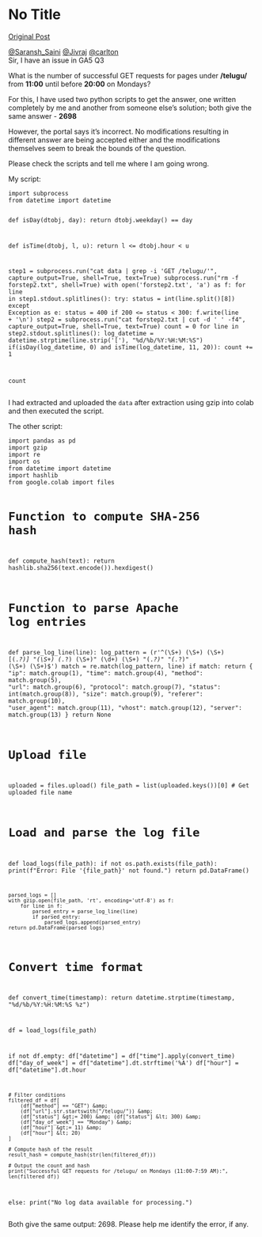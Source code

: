 # No Title

[Original Post](https://discourse.onlinedegree.iitm.ac.in/t/169029/210)

<p><a class="mention" href="/u/saransh_saini">@Saransh_Saini</a> <a class="mention" href="/u/jivraj">@Jivraj</a> <a class="mention" href="/u/carlton">@carlton</a><br>
Sir, I have an issue in GA5 Q3</p>
<p>What is the number of successful GET requests for pages under <strong>/telugu/</strong> from <strong>11:00</strong> until before <strong>20:00</strong> on Mondays?</p>
<p>For this, I have used two python scripts to get the answer, one written completely by me and another from someone else’s solution; both give the same answer - <strong>2698</strong></p>
<p>However, the portal says it’s incorrect. No modifications resulting in different answer are being accepted either and the modifications themselves seem to break the bounds of the question.</p>
<p>Please check the scripts and tell me where I am going wrong.</p>
<p>My script:</p>
<pre><code class="lang-auto">import subprocess
from datetime import datetime

def isDay(dtobj, day):
  return dtobj.weekday() == day

def isTime(dtobj, l, u):
  return l &lt;= dtobj.hour &lt; u

step1 = subprocess.run("cat data | grep -i 'GET /telugu/'", capture_output=True, shell=True, text=True)
subprocess.run("rm -f forstep2.txt", shell=True)
with open('forstep2.txt', 'a') as f:
  for line in step1.stdout.splitlines():
    try:
      status = int(line.split()[8])
    except Exception as e:
      status = 400
    if 200 &lt;= status &lt; 300:
      f.write(line + '\n')
step2 = subprocess.run("cat forstep2.txt | cut -d ' ' -f4", capture_output=True, shell=True, text=True)
count = 0
for line in step2.stdout.splitlines():
  log_datetime = datetime.strptime(line.strip('['), "%d/%b/%Y:%H:%M:%S")
  if(isDay(log_datetime, 0) and isTime(log_datetime, 11, 20)):
    count += 1

count
</code></pre>
<p>I had extracted and uploaded the <code>data</code> after extraction using gzip into colab and then executed the script.</p>
<p>The other script:</p>
<pre><code class="lang-auto">import pandas as pd
import gzip
import re
import os
from datetime import datetime
import hashlib
from google.colab import files

# Function to compute SHA-256 hash
def compute_hash(text):
    return hashlib.sha256(text.encode()).hexdigest()

# Function to parse Apache log entries
def parse_log_line(line):
    log_pattern = (r'^(\S+) (\S+) (\S+) \[(.*?)\] "(\S+) (.*?) (\S+)" (\d+) (\S+) "(.*?)" "(.*?)" (\S+) (\S+)$')
    match = re.match(log_pattern, line)
    if match:
        return {
            "ip": match.group(1),
            "time": match.group(4),
            "method": match.group(5),
            "url": match.group(6),
            "protocol": match.group(7),
            "status": int(match.group(8)),
            "size": match.group(9),
            "referer": match.group(10),
            "user_agent": match.group(11),
            "vhost": match.group(12),
            "server": match.group(13)
        }
    return None

# Upload file
uploaded = files.upload()
file_path = list(uploaded.keys())[0]  # Get uploaded file name

# Load and parse the log file
def load_logs(file_path):
    if not os.path.exists(file_path):
        print(f"Error: File '{file_path}' not found.")
        return pd.DataFrame()

    parsed_logs = []
    with gzip.open(file_path, 'rt', encoding='utf-8') as f:
        for line in f:
            parsed_entry = parse_log_line(line)
            if parsed_entry:
                parsed_logs.append(parsed_entry)
    return pd.DataFrame(parsed_logs)

# Convert time format
def convert_time(timestamp):
    return datetime.strptime(timestamp, "%d/%b/%Y:%H:%M:%S %z")

df = load_logs(file_path)

if not df.empty:
    df["datetime"] = df["time"].apply(convert_time)
    df["day_of_week"] = df["datetime"].dt.strftime('%A')
    df["hour"] = df["datetime"].dt.hour

    # Filter conditions
    filtered_df = df[
        (df["method"] == "GET") &amp;
        (df["url"].str.startswith("/telugu/")) &amp;
        (df["status"] &gt;= 200) &amp; (df["status"] &lt; 300) &amp;
        (df["day_of_week"] == "Monday") &amp;
        (df["hour"] &gt;= 11) &amp;
        (df["hour"] &lt; 20)
    ]

    # Compute hash of the result
    result_hash = compute_hash(str(len(filtered_df)))

    # Output the count and hash
    print("Successful GET requests for /telugu/ on Mondays (11:00-7:59 AM):", len(filtered_df))
else:
    print("No log data available for processing.")
</code></pre>
<p>Both give the same output: 2698. Please help me identify the error, if any.</p>